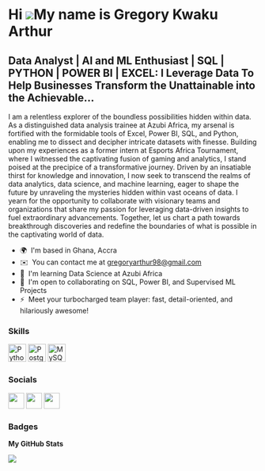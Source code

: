 Hi ![](https://user-images.githubusercontent.com/18350557/176309783-0785949b-9127-417c-8b55-ab5a4333674e.gif)My name is Gregory Kwaku Arthur
============================================================================================================================================

Data Analyst | AI and ML Enthusiast | SQL | PYTHON | POWER BI | EXCEL: **I Leverage Data To Help Businesses Transform the Unattainable into the Achievable...**
-----------------------------------

I am a relentless explorer of the boundless possibilities hidden within data. As a distinguished data analysis trainee at Azubi Africa, my arsenal is fortified with the formidable tools of Excel, Power BI, SQL, and Python, enabling me to dissect and decipher intricate datasets with finesse. Building upon my experiences as a former intern at Esports Africa Tournament, where I witnessed the captivating fusion of gaming and analytics, I stand poised at the precipice of a transformative journey. Driven by an insatiable thirst for knowledge and innovation, I now seek to transcend the realms of data analytics, data science, and machine learning, eager to shape the future by unraveling the mysteries hidden within vast oceans of data. I yearn for the opportunity to collaborate with visionary teams and organizations that share my passion for leveraging data-driven insights to fuel extraordinary advancements. Together, let us chart a path towards breakthrough discoveries and redefine the boundaries of what is possible in the captivating world of data.

* 🌍  I'm based in Ghana, Accra
* ✉️  You can contact me at [gregoryarthur98@gmail.com](mailto:gregoryarthur98@gmail.com)
* 🧠  I'm learning Data Science at Azubi Africa
* 🤝  I'm open to collaborating on SQL, Power BI, and Supervised ML Projects
* ⚡  Meet your turbocharged team player: fast, detail-oriented, and hilariously awesome!

### Skills


<p align="left">
<a href="https://www.python.org/" target="_blank" rel="noreferrer"><img src="https://raw.githubusercontent.com/danielcranney/readme-generator/main/public/icons/skills/python-colored.svg" width="36" height="36" alt="Python" /></a>
<a href="https://www.postgresql.org/" target="_blank" rel="noreferrer"><img src="https://raw.githubusercontent.com/danielcranney/readme-generator/main/public/icons/skills/postgresql-colored.svg" width="36" height="36" alt="PostgreSQL" /></a>
<a href="https://www.mysql.com/" target="_blank" rel="noreferrer"><img src="https://raw.githubusercontent.com/danielcranney/readme-generator/main/public/icons/skills/mysql-colored.svg" width="36" height="36" alt="MySQL" /></a>
</p>


### Socials

<p align="left"> <a href="https://www.github.com/Greg-Art" target="_blank" rel="noreferrer"><img src="https://raw.githubusercontent.com/danielcranney/readme-generator/main/public/icons/socials/github.svg" width="32" height="32" /></a> <a href="https://www.linkedin.com/in/gregory-kwaku-arthur-b68a28252/" target="_blank" rel="noreferrer"><img src="https://raw.githubusercontent.com/danielcranney/readme-generator/main/public/icons/socials/linkedin.svg" width="32" height="32" /></a> <a href="http://www.medium.com/@gregoryarthur98" target="_blank" rel="noreferrer"><img src="https://raw.githubusercontent.com/danielcranney/readme-generator/main/public/icons/socials/medium.svg" width="32" height="32" /></a></p>

### Badges

<b>My GitHub Stats</b>

<a href="http://www.github.com/Greg-Art"><img src="https://github-readme-streak-stats.herokuapp.com/?user=Greg-Art&stroke=ffffff&background=1c1917&ring=0891b2&fire=0891b2&currStreakNum=ffffff&currStreakLabel=0891b2&sideNums=ffffff&sideLabels=ffffff&dates=ffffff&hide_border=true" /></a>

